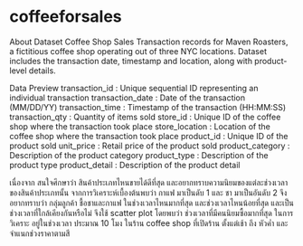 # coffeeforsales
About Dataset
Coffee Shop Sales
Transaction records for Maven Roasters, a fictitious coffee shop operating out of three NYC locations. Dataset includes the transaction date, timestamp and location, along with product-level details.

Data Preview
transaction_id : Unique sequential ID representing an individual transaction
transaction_date : Date of the transaction (MM/DD/YY)
transaction_time : Timestamp of the transaction (HH:MM:SS)
transaction_qty : Quantity of items sold
store_id : Unique ID of the coffee shop where the transaction took place
store_location : Location of the coffee shop where the transaction took place
product_id : Unique ID of the product sold
unit_price : Retail price of the product sold
product_category : Description of the product category
product_type : Description of the product type
product_detail : Description of the product detail


เนื่องจาก สนใจศึกษาว่า สินค้าประเภทไหนขายได้ดีที่สุด และอยากทราบความนิยมของแต่ละช่วงเวลาของสินค้าประเภทนั้น 
จากการวิเคราะห์เบื้องต้นพบว่า กาแฟ มาเป็นดับ 1 และ ชา มาเป็นอันดับ 2 
จึงอยากทราบว่า กลุ่มลูกค้า ชื้อชาและกาแฟ ในช่วงเวลาไหนมากที่สุด และช่วงเวลาไหนน้อยที่สุด และเป็นช่วงเวลาที่ใกล้เคียงกันหรือไม่ จึงใช้ scatter plot
โดยพบว่า ช่วงเวลาที่มีคนนิยมซื้อมากที่สุด  ในการวิเคราะ อยู่ในช่วงเวลา ประมาณ 10 โมง ในร้าน coffee shop ที่เปิดร้าน ตั้งแต่เช้า ถึง หัวค่ำ
และจำแนกช่วงราคาตามสี 


